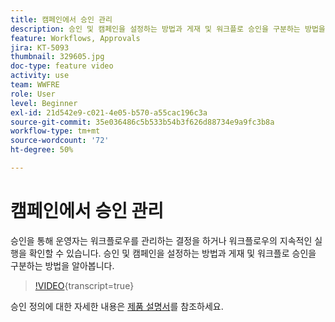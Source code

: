 ```yaml
---
title: 캠페인에서 승인 관리
description: 승인 및 캠페인을 설정하는 방법과 게재 및 워크플로 승인을 구분하는 방법을 알아봅니다.
feature: Workflows, Approvals
jira: KT-5093
thumbnail: 329605.jpg
doc-type: feature video
activity: use
team: WWFRE
role: User
level: Beginner
exl-id: 21d542e9-c021-4e05-b570-a55cac196c3a
source-git-commit: 35e036486c5b533b54b3f626d88734e9a9fc3b8a
workflow-type: tm+mt
source-wordcount: '72'
ht-degree: 50%

---
```


# 캠페인에서 승인 관리

승인을 통해 운영자는 워크플로우를 관리하는 결정을 하거나 워크플로우의 지속적인 실행을 확인할 수 있습니다.
승인 및 캠페인을 설정하는 방법과 게재 및 워크플로 승인을 구분하는 방법을 알아봅니다.

>[!VIDEO](https://video.tv.adobe.com/v/329605?quality=12&learn=on){transcript=true}

승인 정의에 대한 자세한 내용은 [제품 설명서](https://experienceleague.adobe.com/docs/campaign-classic/using/automating-with-workflows/executing-a-workflow/defining-approvals.html?lang=ko#sending-emails)를 참조하세요.
